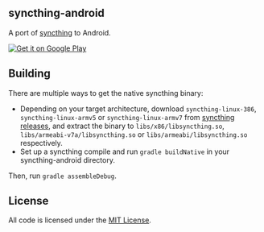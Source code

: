 ## syncthing-android

A port of [syncthing](https://github.com/calmh/syncthing) to Android.

[![Get it on Google Play](https://developer.android.com/images/brand/en_generic_rgb_wo_60.png)](https://play.google.com/store/apps/details?id=com.nutomic.syncthingandroid)

## Building

There are multiple ways to get the native syncthing binary:
- Depending on your target architecture, download `syncthing-linux-386`, `syncthing-linux-armv5` or `syncthing-linux-armv7` from [syncthing releases](https://github.com/calmh/syncthing/releases), and extract the binary to `libs/x86/libsyncthing.so`, `libs/armeabi-v7a/libsyncthing.so` or `libs/armeabi/libsyncthing.so` respectively.
- Set up a syncthing compile and run `gradle buildNative` in your syncthing-android directory.

Then, run `gradle assembleDebug`.

## License

All code is licensed under the [MIT License](https://github.com/Nutomic/syncthing-android/blob/master/LICENSE).
